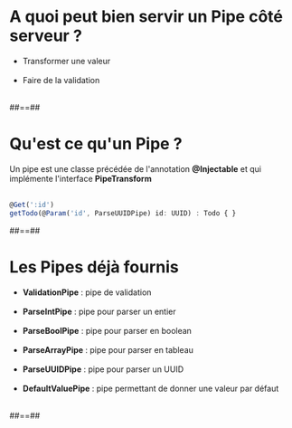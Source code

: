 # A quoi peut bien servir un Pipe côté serveur ?

-   Transformer une valeur <br/><br/>
-   Faire de la validation <br/><br/>

##==##

<!-- .slide: class="with-code inconsolata" -->
# Qu'est ce qu'un Pipe ?

Un pipe est une classe précédée de l'annotation **@Injectable** et qui implémente l'interface **PipeTransform** <br/><br/>

```typescript
@Get(':id')
getTodo(@Param('id', ParseUUIDPipe) id: UUID) : Todo { }
```
<!-- .element: class="big-code" -->

##==##

# Les Pipes déjà fournis

-   **ValidationPipe** : pipe de validation <br/><br/>
-   **ParseIntPipe** : pipe pour parser un entier <br/><br/>
-   **ParseBoolPipe** : pipe pour parser en boolean <br/><br/>
-   **ParseArrayPipe** : pipe pour parser en tableau <br/><br/>
-   **ParseUUIDPipe** : pipe pour parser un UUID <br/><br/>
-   **DefaultValuePipe** : pipe permettant de donner une valeur par défaut<br/><br/>

##==##